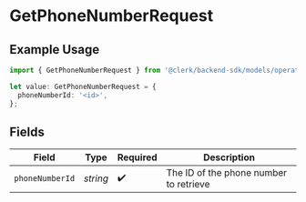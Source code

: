 # GetPhoneNumberRequest

## Example Usage

```typescript
import { GetPhoneNumberRequest } from '@clerk/backend-sdk/models/operations';

let value: GetPhoneNumberRequest = {
  phoneNumberId: '<id>',
};
```

## Fields

| Field           | Type     | Required           | Description                            |
| --------------- | -------- | ------------------ | -------------------------------------- |
| `phoneNumberId` | _string_ | :heavy_check_mark: | The ID of the phone number to retrieve |
